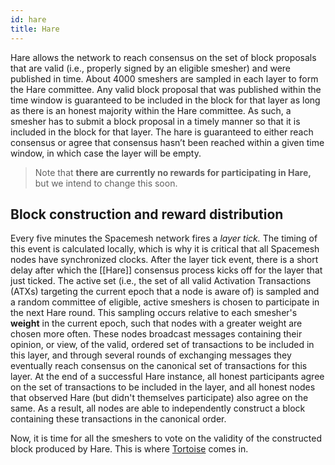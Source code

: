```yaml
---
id: hare
title: Hare
---
```


Hare allows the network to reach consensus on the set of block proposals that are valid (i.e., properly signed by an eligible smesher) and were published in time. About 4000 smeshers are sampled in each layer to form the Hare committee. Any valid block proposal that was published within the time window is guaranteed to be included in the block for that layer as long as there is an honest majority within the Hare committee. As such, a smesher has to submit a block proposal in a timely manner so that it is included in the block for that layer. The hare is guaranteed to either reach consensus or agree that consensus hasn’t been reached within a given time window, in which case the layer will be empty.

> Note that **there are currently no rewards for participating in Hare,** but we intend to change this soon.

## Block construction and reward distribution

Every five minutes the Spacemesh network fires a _layer tick._ The timing of this event is calculated locally, which is why it is critical that all Spacemesh nodes have synchronized clocks. After the layer tick event, there is a short delay after which the [[Hare]] consensus process kicks off for the layer that just ticked. The active set (i.e., the set of all valid Activation Transactions (ATXs) targeting the current epoch that a node is aware of) is sampled and a random committee of eligible, active smeshers is chosen to participate in the next Hare round. This sampling occurs relative to each smesher's **weight** in the current epoch, such that nodes with a greater weight are chosen more often. These nodes broadcast messages containing their opinion, or view, of the valid, ordered set of transactions to be included in this layer, and through several rounds of exchanging messages they eventually reach consensus on the canonical set of transactions for this layer. At the end of a successful Hare instance, all honest participants agree on the set of transactions to be included in the layer, and all honest nodes that observed Hare (but didn't themselves participate) also agree on the same. As a result, all nodes are able to independently construct a block containing these transactions in the canonical order.

Now, it is time for all the smeshers to vote on the validity of the constructed block produced by Hare. This is where [Tortoise](./tortoise.md) comes in.
